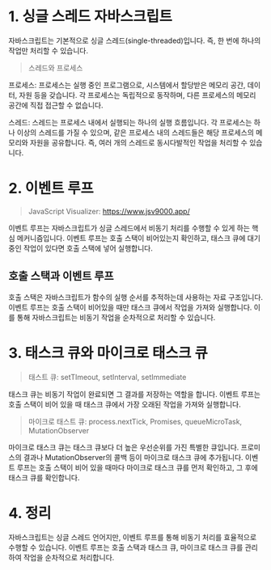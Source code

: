 # 1. 싱글 스레드 자바스크립트

자바스크립트는 기본적으로 싱글 스레드(single-threaded)입니다. 즉, 한 번에 하나의 작업만 처리할 수 있습니다.

> 스레드와 프로세스

프로세스: 프로세스는 실행 중인 프로그램으로, 시스템에서 할당받은 메모리 공간, 데이터, 자원 등을 갖습니다. 각 프로세스는 독립적으로 동작하며, 다른 프로세스의 메모리 공간에 직접 접근할 수 없습니다.

스레드: 스레드는 프로세스 내에서 실행되는 하나의 실행 흐름입니다. 각 프로세스는 하나 이상의 스레드를 가질 수 있으며, 같은 프로세스 내의 스레드들은 해당 프로세스의 메모리와 자원을 공유합니다. 즉, 여러 개의 스레드로 동시다발적인 작업을 처리할 수 있습니다.

# 2. 이벤트 루프

> JavaScript Visualizer: https://www.jsv9000.app/

이벤트 루프는 자바스크립트가 싱글 스레드에서 비동기 처리를 수행할 수 있게 하는 핵심 메커니즘입니다. 이벤트 루프는 호출 스택이 비어있는지 확인하고, 태스크 큐에 대기 중인 작업이 있다면 호출 스택에 넣어 실행합니다.

## 호출 스택과 이벤트 루프

호출 스택은 자바스크립트가 함수의 실행 순서를 추적하는데 사용하는 자료 구조입니다. 이벤트 루프는 호출 스택이 비어있을 때만 태스크 큐에서 작업을 가져와 실행합니다. 이를 통해 자바스크립트는 비동기 작업을 순차적으로 처리할 수 있습니다.

# 3. 태스크 큐와 마이크로 태스크 큐

> 태스트 큐: setTImeout, setInterval, setImmediate

태스크 큐는 비동기 작업이 완료되면 그 결과를 저장하는 역할을 합니다. 이벤트 루프는 호출 스택이 비어 있을 때 태스크 큐에서 가장 오래된 작업을 가져와 실행합니다.

> 마이크로 태스트 큐: process.nextTick, Promises, queueMicroTask, MutationObserver

마이크로 태스크 큐는 태스크 큐보다 더 높은 우선순위를 가진 특별한 큐입니다. 프로미스의 결과나 MutationObserver의 콜백 등이 마이크로 태스크 큐에 추가됩니다. 이벤트 루프는 호출 스택이 비어 있을 때마다 마이크로 태스크 큐를 먼저 확인하고, 그 후에 태스크 큐를 확인합니다.

# 4. 정리

자바스크립트는 싱글 스레드 언어지만, 이벤트 루프를 통해 비동기 처리를 효율적으로 수행할 수 있습니다. 이벤트 루프는 호출 스택과 태스크 큐, 마이크로 태스크 큐를 관리하여 작업을 순차적으로 처리합니다.
